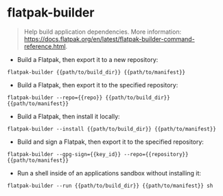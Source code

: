 # flatpak-builder

> Help build application dependencies.
> More information: <https://docs.flatpak.org/en/latest/flatpak-builder-command-reference.html>.

- Build a Flatpak, then export it to a new repository:

`flatpak-builder {{path/to/build_dir}} {{path/to/manifest}}`

- Build a Flatpak, then export it to the specified repository:

`flatpak-builder --repo={{repo}} {{path/to/build_dir}} {{path/to/manifest}}`

- Build a Flatpak, then install it locally:

`flatpak-builder --install {{path/to/build_dir}} {{path/to/manifest}}`

- Build and sign a Flatpak, then export it to the specified repository:

`flatpak-builder --gpg-sign={{key_id}} --repo={{repository}} {{path/to/manifest}}`

- Run a shell inside of an applications sandbox without installing it:

`flatpak-builder --run {{path/to/build_dir}} {{path/to/manifest}} sh`
